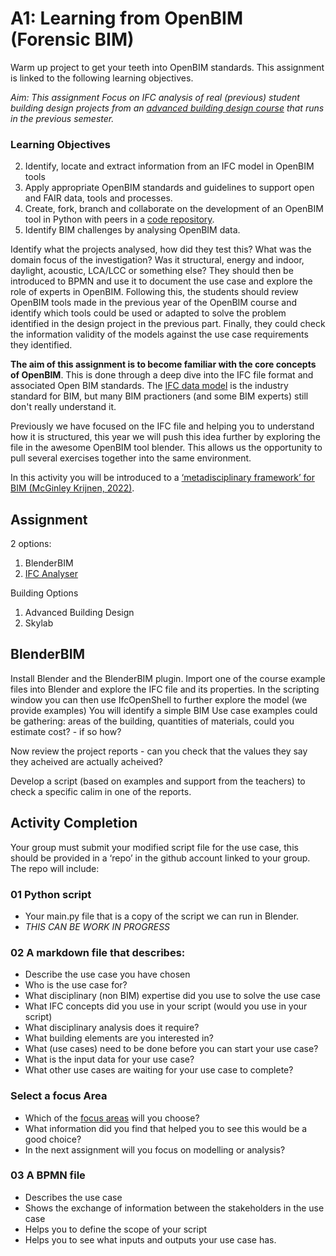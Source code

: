 # A1: Learning from OpenBIM (Forensic BIM)
Warm up project to get your teeth into OpenBIM standards. This assignment is linked to the following learning objectives.

*Aim: This assignment Focus on IFC analysis of real (previous) student building design projects from an [advanced building design course](https://github.com/timmcginley/41936) that runs in the previous semester.*
### Learning Objectives
2. Identify, locate and extract information from an IFC model in OpenBIM tools
3. Apply appropriate OpenBIM standards and guidelines to support open and FAIR data, tools and processes.
6. Create, fork, branch and collaborate on the development of an OpenBIM tool in Python with peers in a [code repository](/Concepts/Github/README.md).
7. Identify BIM challenges by analysing OpenBIM data.

Identify what the projects analysed, how did they test this? What was the domain focus of the investigation? Was it structural, energy and indoor, daylight, acoustic, LCA/LCC or something else? They should then be introduced to BPMN and use it to document the use case and explore the role of experts in OpenBIM. Following this, the students should review OpenBIM tools made in the previous year of the OpenBIM course and identify which tools could be used or adapted to solve the problem identified in the design project in the previous part. Finally, they could check the information validity of the models against the use case requirements they identified. 

**The aim of this assignment is to become familiar with the core concepts of OpenBIM**. This is done through a deep dive into the IFC file format and associated Open BIM standards. The [IFC data model](/Concepts/IFC/README.md) is the industry standard for BIM, but many BIM practioners (and some BIM experts) still don't really understand it.

Previously we have focused on the IFC file and helping you to understand how it is structured, this year we will push this idea further by exploring the file in the awesome OpenBIM tool blender. This allows us the opportunity to pull several exercises together into the same environment.

In this activity you will be introduced to a [‘metadisciplinary framework’ for BIM (McGinley Krijnen, 2022)](https://www.researchgate.net/publication/363579368_A_framework_for_meta-disciplinary_building_analysis/stats). 

## Assignment

2 options:
1. BlenderBIM
2. [IFC Analyser](Concepts/IFCFileAnalyzer)

Building Options
1. Advanced Building Design
2. Skylab

## BlenderBIM
Install Blender and the BlenderBIM plugin.
Import one of the course example files into Blender and explore the IFC file and its properties.
In the scripting window you can then use IfcOpenShell to further explore the model (we provide examples)
You will identify a simple BIM Use case examples could be gathering:
areas of the building,
quantities of materials,
could you estimate cost? - if so how?

Now review the project reports - can you check that the values they say they acheived are actually acheived?

Develop a script (based on examples and support from the teachers) to check a specific calim in one of the reports.

## Activity Completion
Your group must submit your modified script file for the use case, this should be provided in a ‘repo’ in the github account linked to your group. The repo will include:

### 01 Python script
* Your main.py file that is a copy of the script we can run in Blender.
* *THIS CAN BE WORK IN PROGRESS* 

### 02 A markdown file that describes: 
* Describe the use case you have chosen
* Who is the use case for?	
* What disciplinary (non BIM) expertise did you use to solve the use case
* What IFC concepts did you use in your script (would you use in your script)
* What disciplinary analysis does it require?	
* What building elements are you interested in?	
* What (use cases) need to be done before you can start your use case?	
* What is the input data for your use case?	
* What other use cases are waiting for your use case to complete?

### Select a focus Area
* Which of the [focus areas](/41934/Focus) will you choose?
* What information did you find that helped you to see this would be a good choice?
* In the next assignment will you focus on modelling or analysis?

### 03 A BPMN file
* Describes the use case
* Shows the exchange of information between the stakeholders in the use case
* Helps you to define the scope of your script
* Helps you to see what inputs and outputs your use case has.





